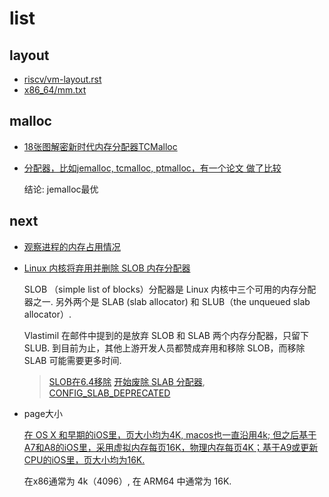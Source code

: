 # list
## layout
- [riscv/vm-layout.rst](https://elixir.bootlin.com/linux/v6.4-rc7/source/Documentation/riscv/vm-layout.rst)
- [x86_64/mm.txt](https://elixir.bootlin.com/linux/v4.20.17/source/Documentation/x86/x86_64/mm.txt)

## malloc
- [18张图解密新时代内存分配器TCMalloc](http://tigerb.cn/2021/01/31/go-base/tcmalloc/)
- [分配器，比如jemalloc, tcmalloc, ptmalloc，有一个论文 做了比较](https://adms-conf.org/2019-camera-ready/durner_adms19.pdf)

	结论: jemalloc最优

## next
- [观察进程的内存占用情况](https://www.cnblogs.com/bravery/archive/2012/06/27/2560611.html)
- [Linux 内核将弃用并删除 SLOB 内存分配器](https://www.oschina.net/news/217107/linux-wants-to-drop-slob)

	SLOB （simple list of blocks）分配器是 Linux 内核中三个可用的内存分配器之一. 另外两个是 SLAB (slab allocator) 和 SLUB（the unqueued slab allocator）.

	Vlastimil 在邮件中提到的是放弃 SLOB 和 SLAB 两个内存分配器，只留下 SLUB. 到目前为止，其他上游开发人员都赞成弃用和移除 SLOB，而移除 SLAB 可能需要更多时间.

	> [SLOB在6.4移除](https://www.solidot.org/story?sid=75338)
	> [开始废除 SLAB 分配器](https://www.oschina.net/news/248695/linux-6-5-rc1-released), [CONFIG_SLAB_DEPRECATED](https://www.phoronix.com/news/SLAB-Officially-Deprecated)
- page大小

	[在 OS X 和早期的iOS里，页大小均为4K, macos也一直沿用4k; 但之后基于A7和A8的iOS里，采用虚拟内存每页16K，物理内存每页4K；基于A9或更新CPU的iOS里，页大小均为16K.](https://www.jianshu.com/p/961d819096a7)

	在x86通常为 4k（4096）, 在 ARM64 中通常为 16K.